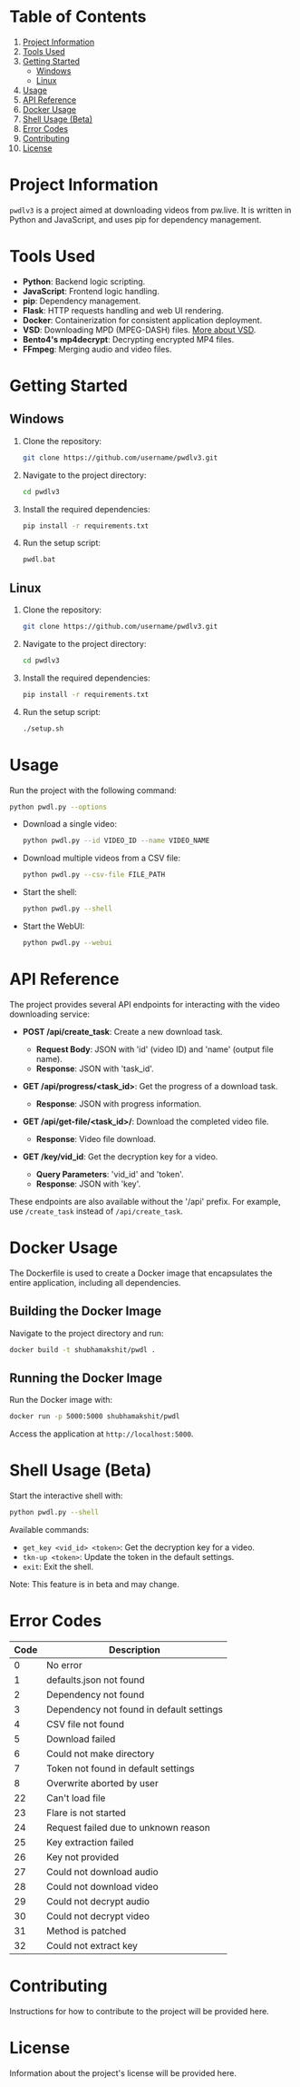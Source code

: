 # Table of Contents
1. [Project Information](#project-information)
2. [Tools Used](#tools-used)
3. [Getting Started](#getting-started)
    - [Windows](#windows)
    - [Linux](#linux)
4. [Usage](#usage)
5. [API Reference](#api-reference)
6. [Docker Usage](#docker-usage)
7. [Shell Usage (Beta)](#shell-usage-beta)
8. [Error Codes](#error-codes)
9. [Contributing](#contributing)
10. [License](#license)

# Project Information
`pwdlv3` is a project aimed at downloading videos from pw.live. It is written in Python and JavaScript, and uses pip for dependency management.

# Tools Used

- **Python**: Backend logic scripting.
- **JavaScript**: Frontend logic handling.
- **pip**: Dependency management.
- **Flask**: HTTP requests handling and web UI rendering.
- **Docker**: Containerization for consistent application deployment.
- **VSD**: Downloading MPD (MPEG-DASH) files. [More about VSD](https://github.com/clitic/vsd).
- **Bento4's mp4decrypt**: Decrypting encrypted MP4 files.
- **FFmpeg**: Merging audio and video files.

# Getting Started

## Windows
1. Clone the repository:
   ```bash
   git clone https://github.com/username/pwdlv3.git
   ```
2. Navigate to the project directory:
   ```bash
   cd pwdlv3
   ```
3. Install the required dependencies:
   ```bash
   pip install -r requirements.txt
   ```
4. Run the setup script:
   ```bash
   pwdl.bat
   ```

## Linux
1. Clone the repository:
   ```bash
   git clone https://github.com/username/pwdlv3.git
   ```
2. Navigate to the project directory:
   ```bash
   cd pwdlv3
   ```
3. Install the required dependencies:
   ```bash
   pip install -r requirements.txt
   ```
4. Run the setup script:
   ```bash
   ./setup.sh
   ```

# Usage

Run the project with the following command:

```bash
python pwdl.py --options
```

- Download a single video:
  ```bash
  python pwdl.py --id VIDEO_ID --name VIDEO_NAME
  ```
- Download multiple videos from a CSV file:
  ```bash
  python pwdl.py --csv-file FILE_PATH
  ```
- Start the shell:
  ```bash
  python pwdl.py --shell
  ```
- Start the WebUI:
  ```bash
  python pwdl.py --webui
  ```

# API Reference

The project provides several API endpoints for interacting with the video downloading service:

- **POST /api/create_task**: Create a new download task.
  - **Request Body**: JSON with 'id' (video ID) and 'name' (output file name).
  - **Response**: JSON with 'task_id'.
  
- **GET /api/progress/<task_id>**: Get the progress of a download task.
  - **Response**: JSON with progress information.
  
- **GET /api/get-file/<task_id>/<name>**: Download the completed video file.
  - **Response**: Video file download.
  
- **GET /key/vid_id**: Get the decryption key for a video.
  - **Query Parameters**: 'vid_id' and 'token'.
  - **Response**: JSON with 'key'.

These endpoints are also available without the '/api' prefix. For example, use `/create_task` instead of `/api/create_task`.

# Docker Usage

The Dockerfile is used to create a Docker image that encapsulates the entire application, including all dependencies.

## Building the Docker Image

Navigate to the project directory and run:

```bash
docker build -t shubhamakshit/pwdl .
```

## Running the Docker Image

Run the Docker image with:

```bash
docker run -p 5000:5000 shubhamakshit/pwdl
```

Access the application at `http://localhost:5000`.

# Shell Usage (Beta)

Start the interactive shell with:

```bash
python pwdl.py --shell
```

Available commands:

- `get_key <vid_id> <token>`: Get the decryption key for a video.
- `tkn-up <token>`: Update the token in the default settings.
- `exit`: Exit the shell.

Note: This feature is in beta and may change.

# Error Codes

| Code | Description |
| ---- | ----------- |
| 0 | No error |
| 1 | defaults.json not found |
| 2 | Dependency not found |
| 3 | Dependency not found in default settings |
| 4 | CSV file not found |
| 5 | Download failed |
| 6 | Could not make directory |
| 7 | Token not found in default settings |
| 8 | Overwrite aborted by user |
| 22 | Can't load file |
| 23 | Flare is not started |
| 24 | Request failed due to unknown reason |
| 25 | Key extraction failed |
| 26 | Key not provided |
| 27 | Could not download audio |
| 28 | Could not download video |
| 29 | Could not decrypt audio |
| 30 | Could not decrypt video |
| 31 | Method is patched |
| 32 | Could not extract key |

# Contributing

Instructions for how to contribute to the project will be provided here.

# License

Information about the project's license will be provided here.

